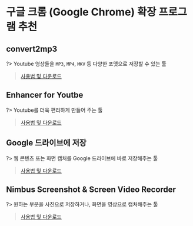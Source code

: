 # 구글 크롬 (Google Chrome) 확장 프로그램 추천

## convert2mp3
?> Youtube 영상들을 `MP3`, `MP4`, `MKV` 등 다양한 포맷으로 저장할 수 있는 툴

> [사용법 및 다운로드](http://choiseokwon.tistory.com/142)

## Enhancer for Youtbe
?> Youtube를 더욱 편리하게 만들어 주는 툴

> [사용법 및 다운로드](https://chrome.google.com/webstore/detail/enhancer-for-youtube/ponfpcnoihfmfllpaingbgckeeldkhle?utm_source=chrome-app-launcher-info-dialog)

## Google 드라이브에 저장
?> 웹 콘텐츠 또는 화면 캡처를 Google 드라이브에 바로 저장해주는 툴

> [사용법 및 다운로드](https://chrome.google.com/webstore/detail/save-to-google-drive/gmbmikajjgmnabiglmofipeabaddhgne?utm_source=chrome-app-launcher-info-dialog)

## Nimbus Screenshot & Screen Video Recorder
?> 원하는 부분을 사진으로 저장하거나, 화면을 영상으로 캡처해주는 툴

> [사용법 및 다운로드](https://chrome.google.com/webstore/detail/nimbus-screenshot-screen/bpconcjcammlapcogcnnelfmaeghhagj?utm_source=chrome-app-launcher-info-dialog)
 